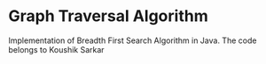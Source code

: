# Graph Traversal Algorithm
Implementation of Breadth First Search Algorithm in Java.
The code belongs to Koushik Sarkar